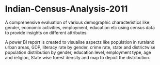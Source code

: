 # Indian-Census-Analysis-2011
A comprehensive evaluation of various demographic characteristics like gender, economic activities, employment, education etc using census data to provide insights on different attributes.

A power BI report is created to visualise aspects like population in ruraland urban areas, GDP, literacy rate by gender, crime rate, state and districtwise population distribution by gender, education level, employment type, age and religion, State wise forest density and map to depict the distribution.
